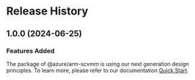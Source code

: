 # Release History
    
## 1.0.0 (2024-06-25)

### Features Added

The package of @azure/arm-scvmm is using our next generation design principles. To learn more, please refer to our documentation [Quick Start](https://aka.ms/azsdk/js/mgmt/quickstart).
